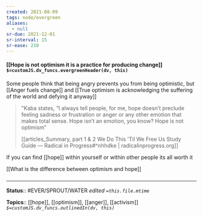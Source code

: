 ```yaml
---
created: 2021-08-09
tags: node/evergreen
aliases:
  - null
sr-due: 2021-12-01
sr-interval: 15
sr-ease: 210
---
```


#### [[Hope is not optimism it is a practice for producing change]] `$=customJS.dv_funcs.evergreenHeader(dv, this)`

Some people think that being angry prevents you from being optimistic, but [[Anger fuels change]] and [[True optimism is acknowledging the suffering of the world and defying it anyway]]

> "Kaba states, “I always tell people, for me, hope doesn’t preclude feeling sadness or frustration or anger or any other emotion that makes total sense. Hope isn’t an emotion, you know? Hope is not optimism” 
>
> [[articles_Summary, part 1 & 2  We Do This 'Til We Free Us  Study Guide — Radical in Progress#^nhhdke | radicalinprogress.org]]

If you can find [[hope]] within yourself or within other people its all worth it

[[What is the difference between optimism and hope]]

### <hr class="footnote"/>

**Status**:: #EVER/SPROUT/WATER 
*edited `=this.file.mtime`*

**Topics**:: [[hope]], [[optimism]], [[anger]], [[activism]]
*`$=customJS.dv_funcs.outlinedIn(dv, this)`*

